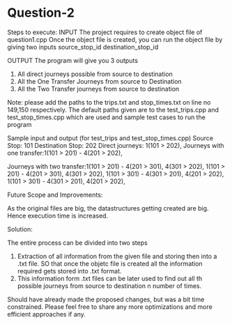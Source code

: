 # Question-2

Steps to execute:
INPUT
The project requires to create object file of question1.cpp
Once the object file is created, you can run the object file by giving two inputs source_stop_id destination_stop_id

OUTPUT
The program will give you 3 outputs 
1) All direct journeys possible from source to destination
2) All the One Transfer Journeys from source to Destination
3) All the Two Transfer journeys from source to destination
   

Note: please add the paths to the trips.txt and stop_times.txt on line no 149,150 respectively.
      The default paths given are to the test_trips.cpp and test_stop_times.cpp which are used and sample test cases to run the program


Sample input and output  (for test_trips and test_stop_times.cpp)
Source Stop: 101
Destination Stop: 202
Direct journeys: 1(101 > 202),
Journeys with one transfer:1(101 > 201) - 4(201 > 202),

Journeys with two transfer:1(101 > 201) - 4(201 > 301), 4(301 > 202),
1(101 > 201) - 4(201 > 301), 4(301 > 202),
1(101 > 301) - 4(301 > 201), 4(201 > 202),   
1(101 > 301) - 4(301 > 201), 4(201 > 202),


Future Scope and Improvements:

As the original files are big, the datastructures getting created are big. Hence execution time is increased.

Solution:

The entire process can be divided into two steps
1) Extraction of all information from the given file and storing then into a .txt file. SO that once the objetc file is created all the information required gets stored into .txt format.
2) This information form .txt files can be later used to find out all th possible journeys from source to destination n number of times.


Should have already made the proposed changes, but was a bit time constrained. 
Please feel free to share any more optimizations and more efficient approaches if any.


